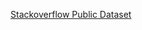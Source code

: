[Stackoverflow Public Dataset](https://stackoverflow.blog/2018/05/30/public-data-release-of-stack-overflows-2018-developer-survey/?cb=1)
